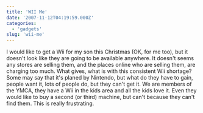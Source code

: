 ```yaml
---
title: 'WII Me'
date: '2007-11-12T04:19:59.000Z'
categories:
  - 'gadgets'
slug: 'wii-me'
---
```


I would like to get a Wii for my son this Christmas (OK, for me too), but it doesn't look like they are going to be available anywhere. It doesn't seems any stores are selling them, and the places online who are selling them, are charging too much. What gives, what is with this consistent Wii shortage? Some may say that it's planed by Nintendo, but what do they have to gain, people want it, lots of people do, but they can't get it. We are members of the YMCA, they have a Wii in the kids area and all the kids love it. Even they would like to buy a second (or third) machine, but can't because they can't find them. This is really frustrating.
